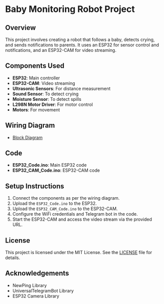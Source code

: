 # Baby Monitoring Robot Project

## Overview
This project involves creating a robot that follows a baby, detects crying, and sends notifications to parents. It uses an ESP32 for sensor control and notifications, and an ESP32-CAM for video streaming.

## Components Used
- **ESP32**: Main controller
- **ESP32-CAM**: Video streaming
- **Ultrasonic Sensors**: For distance measurement
- **Sound Sensor**: To detect crying
- **Moisture Sensor**: To detect spills
- **L298N Motor Driver**: For motor control
- **Motors**: For movement

## Wiring Diagram
- [Block Diagram](docs/Block_Diagram.png)

## Code
- **ESP32_Code.ino**: Main ESP32 code
- **ESP32_CAM_Code.ino**: ESP32-CAM code

## Setup Instructions
1. Connect the components as per the wiring diagram.
2. Upload the `ESP32_Code.ino` to the ESP32.
3. Upload the `ESP32_CAM_Code.ino` to the ESP32-CAM.
4. Configure the WiFi credentials and Telegram bot in the code.
5. Start the ESP32-CAM and access the video stream via the provided URL.

## License
This project is licensed under the MIT License. See the [LICENSE](LICENSE) file for details.

## Acknowledgements
- NewPing Library
- UniversalTelegramBot Library
- ESP32 Camera Library
